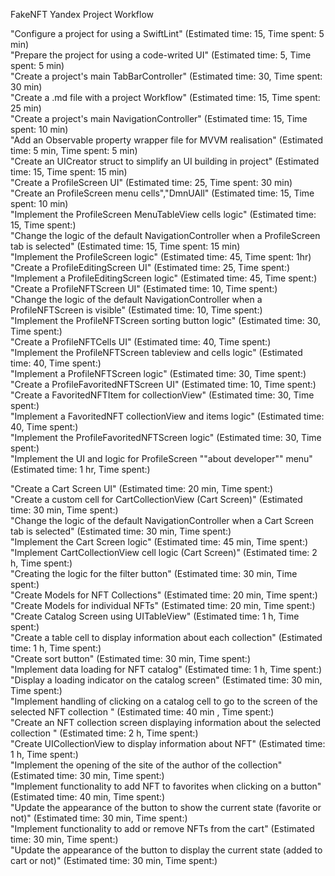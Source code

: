 FakeNFT Yandex Project Workflow

"Configure a project for using a SwiftLint" (Estimated time: 15, Time spent: 5 min)\
"Prepare the project for using a code-writed UI" (Estimated time: 5, Time spent: 5 min)\
"Create a project's main TabBarController" (Estimated time: 30, Time spent: 30 min)\
"Create a .md file with a project Workflow" (Estimated time: 15, Time spent: 25 min)\
"Create a project's main NavigationController" (Estimated time: 15, Time spent: 10 min)\
"Add an Observable property wrapper file for MVVM realisation" (Estimated time: 5 min, Time spent: 5 min)\
"Create an UICreator struct to simplify an UI building in project" (Estimated time: 15, Time spent: 15 min)\
"Create a ProfileScreen UI" (Estimated time: 25, Time spent: 30 min)\
"Create an ProfileScreen menu cells","DmnUAll" (Estimated time: 15, Time spent: 10 min)\
"Implement the ProfileScreen MenuTableView cells logic" (Estimated time: 15, Time spent:)\
"Change the logic of the default NavigationController when a ProfileScreen tab is selected" (Estimated time: 15, Time spent: 15 min)\
"Implement the ProfileScreen logic" (Estimated time: 45, Time spent: 1hr)\
"Create a ProfileEditingScreen UI" (Estimated time: 25, Time spent:)\
"Implement a ProfileEditingScreen logic" (Estimated time: 45, Time spent:)\
"Create a ProfileNFTScreen UI" (Estimated time: 10, Time spent:)\
"Change the logic of the default NavigationController when a ProfileNFTScreen is visible" (Estimated time: 10, Time spent:)\
"Implement the ProfileNFTScreen sorting button logic" (Estimated time: 30, Time spent:)\
"Create a ProfileNFTCells UI" (Estimated time: 40, Time spent:)\
"Implement the ProfileNFTScreen tableview and cells logic" (Estimated time: 40, Time spent:)\
"Implement a ProfileNFTScreen logic" (Estimated time: 30, Time spent:)\
"Create a ProfileFavoritedNFTScreen UI" (Estimated time: 10, Time spent:)\
"Create a FavoritedNFTItem for collectionView" (Estimated time: 30, Time spent:)\
"Implement a FavoritedNFT collectionView and items logic" (Estimated time: 40, Time spent:)\
"Implement the ProfileFavoritedNFTScreen logic" (Estimated time: 30, Time spent:)\
"Implement the UI and logic for ProfileScreen ""about developer"" menu" (Estimated time: 1 hr, Time spent:)

"Create a Cart Screen UI" (Estimated time: 20 min, Time spent:)\
"Create a custom cell for CartCollectionView (Cart Screen)" (Estimated time: 30 min, Time spent:)\
"Change the logic of the default NavigationController when a Cart Screen tab is selected" (Estimated time: 30 min, Time spent:)\
"Implement the Cart Screen logic" (Estimated time: 45 min, Time spent:)\
"Implement CartCollectionView cell logic (Cart Screen)" (Estimated time: 2 h, Time spent:)\
"Creating the logic for the filter button" (Estimated time: 30 min, Time spent:)\
"Create Models for NFT Collections" (Estimated time: 20 min, Time spent:)\
"Create Models for individual NFTs" (Estimated time: 20 min, Time spent:)\
"Create Catalog Screen using UITableView" (Estimated time: 1 h, Time spent:)\
"Create a table cell to display information about each collection" (Estimated time: 1 h, Time spent:)\
"Create sort button" (Estimated time: 30 min, Time spent:)\
"Implement data loading for NFT catalog" (Estimated time: 1 h, Time spent:)\
"Display a loading indicator on the catalog screen" (Estimated time: 30 min, Time spent:)\
"Implement handling of clicking on a catalog cell to go to the screen of the selected NFT collection
" (Estimated time: 40 min , Time spent:)\
"Create an NFT collection screen displaying information about the selected collection
" (Estimated time: 2 h, Time spent:)\
"Create UICollectionView to display information about NFT" (Estimated time: 1 h, Time spent:)\
"Implement the opening of the site of the author of the collection" (Estimated time: 30 min, Time spent:)\
"Implement functionality to add NFT to favorites when clicking on a button" (Estimated time: 40 min, Time spent:)\
"Update the appearance of the button to show the current state (favorite or not)" (Estimated time: 30 min, Time spent:)\
"Implement functionality to add or remove NFTs from the cart" (Estimated time: 30 min, Time spent:)\
"Update the appearance of the button to display the current state (added to cart or not)" (Estimated time: 30 min, Time spent:)


